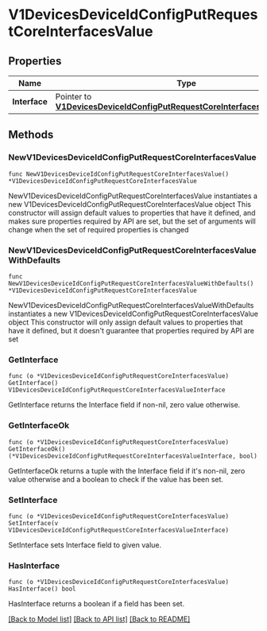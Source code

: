 # V1DevicesDeviceIdConfigPutRequestCoreInterfacesValue

## Properties

Name | Type | Description | Notes
------------ | ------------- | ------------- | -------------
**Interface** | Pointer to [**V1DevicesDeviceIdConfigPutRequestCoreInterfacesValueInterface**](V1DevicesDeviceIdConfigPutRequestCoreInterfacesValueInterface.md) |  | [optional] 

## Methods

### NewV1DevicesDeviceIdConfigPutRequestCoreInterfacesValue

`func NewV1DevicesDeviceIdConfigPutRequestCoreInterfacesValue() *V1DevicesDeviceIdConfigPutRequestCoreInterfacesValue`

NewV1DevicesDeviceIdConfigPutRequestCoreInterfacesValue instantiates a new V1DevicesDeviceIdConfigPutRequestCoreInterfacesValue object
This constructor will assign default values to properties that have it defined,
and makes sure properties required by API are set, but the set of arguments
will change when the set of required properties is changed

### NewV1DevicesDeviceIdConfigPutRequestCoreInterfacesValueWithDefaults

`func NewV1DevicesDeviceIdConfigPutRequestCoreInterfacesValueWithDefaults() *V1DevicesDeviceIdConfigPutRequestCoreInterfacesValue`

NewV1DevicesDeviceIdConfigPutRequestCoreInterfacesValueWithDefaults instantiates a new V1DevicesDeviceIdConfigPutRequestCoreInterfacesValue object
This constructor will only assign default values to properties that have it defined,
but it doesn't guarantee that properties required by API are set

### GetInterface

`func (o *V1DevicesDeviceIdConfigPutRequestCoreInterfacesValue) GetInterface() V1DevicesDeviceIdConfigPutRequestCoreInterfacesValueInterface`

GetInterface returns the Interface field if non-nil, zero value otherwise.

### GetInterfaceOk

`func (o *V1DevicesDeviceIdConfigPutRequestCoreInterfacesValue) GetInterfaceOk() (*V1DevicesDeviceIdConfigPutRequestCoreInterfacesValueInterface, bool)`

GetInterfaceOk returns a tuple with the Interface field if it's non-nil, zero value otherwise
and a boolean to check if the value has been set.

### SetInterface

`func (o *V1DevicesDeviceIdConfigPutRequestCoreInterfacesValue) SetInterface(v V1DevicesDeviceIdConfigPutRequestCoreInterfacesValueInterface)`

SetInterface sets Interface field to given value.

### HasInterface

`func (o *V1DevicesDeviceIdConfigPutRequestCoreInterfacesValue) HasInterface() bool`

HasInterface returns a boolean if a field has been set.


[[Back to Model list]](../README.md#documentation-for-models) [[Back to API list]](../README.md#documentation-for-api-endpoints) [[Back to README]](../README.md)


